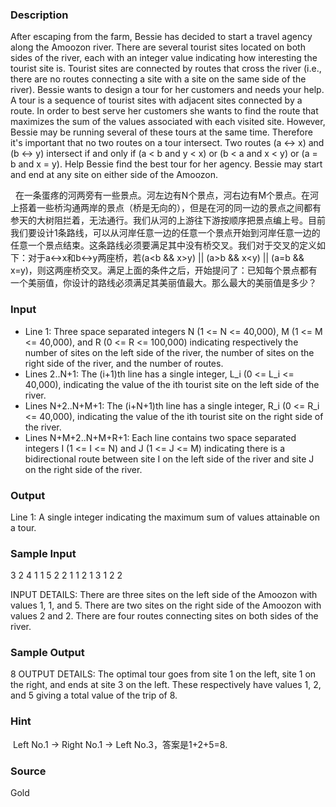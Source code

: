 
### Description
After escaping from the farm, Bessie has decided to start a travel agency along the Amoozon river. There are several tourist sites located on both sides of the river, each with an integer value indicating how interesting the tourist site is. Tourist sites are connected by routes that cross the river (i.e., there are no routes connecting a site with a site on the same side of the river). Bessie wants to design a tour for her customers and needs your help. A tour is a sequence of tourist sites with adjacent sites connected by a route. In order to best serve her customers she wants to find the route that maximizes the sum of the values associated with each visited site. However, Bessie may be running several of these tours at the same time. Therefore it's important that no two routes on a tour intersect. Two routes (a <-> x) and (b <-> y) intersect if and only if (a < b and y < x) or (b < a and x < y) or (a = b and x = y). Help Bessie find the best tour for her agency. Bessie may start and end at any site on either side of the Amoozon.

  在一条蛋疼的河两旁有一些景点。河左边有N个景点，河右边有M个景点。在河上搭着一些桥沟通两岸的景点（桥是无向的），但是在河的同一边的景点之间都有参天的大树阻拦着，无法通行。我们从河的上游往下游按顺序把景点编上号。目前我们要设计1条路线，可以从河岸任意一边的任意一个景点开始到河岸任意一边的任意一个景点结束。这条路线必须要满足其中没有桥交叉。我们对于交叉的定义如下：对于a<->x和b<->y两座桥，若(a<b && x>y) || (a>b && x<y) || (a=b && x=y)，则这两座桥交叉。满足上面的条件之后，开始提问了：已知每个景点都有一个美丽值，你设计的路线必须满足其美丽值最大。那么最大的美丽值是多少？
### Input
* Line 1: Three space separated integers N (1 <= N <= 40,000), M (1 <= M <= 40,000), and R (0 <= R <= 100,000) indicating respectively the number of sites on the left side of the river, the number of sites on the right side of the river, and the number of routes. 
* Lines 2..N+1: The (i+1)th line has a single integer, L_i (0 <= L_i <= 40,000), indicating the value of the ith tourist site on the left side of the river. 
* Lines N+2..N+M+1: The (i+N+1)th line has a single integer, R_i (0 <= R_i <= 40,000), indicating the value of the ith tourist site on the right side of the river.
* Lines N+M+2..N+M+R+1: Each line contains two space separated integers I (1 <= I <= N) and J (1 <= J <= M) indicating there is a bidirectional route between site I on the left side of the river and site J on the right side of the river. 
### Output
Line 1: A single integer indicating the maximum sum of values attainable on a tour. 
### Sample Input
3 2 4
1
1
5
2
2
1 1
2 1
3 1
2 2

INPUT DETAILS: There are three sites on the left side of the Amoozon with values 1, 1, and 5. There are two sites on the right side of the Amoozon with values 2 and 2. There are four routes connecting sites on both sides of the river. 
### Sample Output
 8 
OUTPUT DETAILS: The optimal tour goes from site 1 on the left, site 1 on the right, and ends at site 3 on the left. These respectively have values 1, 2, and 5 giving a total value of the trip of 8.


### Hint
 Left No.1 -> Right No.1 -> Left No.3，答案是1+2+5=8.

### Source
Gold